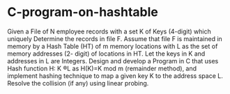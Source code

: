 # C-program-on-hashtable
Given a File of N employee records with a set K of Keys (4-digit) which uniquely Determine the records in file F. Assume that file F is maintained in memory by a Hash Table (HT) of m memory locations with L as the set of memory addresses (2- digit) of locations in HT. Let the keys in K and addresses in L are Integers. Design and develop a Program in C that uses Hash function H: K ®L as H(K)=K mod m (remainder method), and implement hashing technique to map a given key K to the address space L. Resolve the collision (if any) using linear probing.
